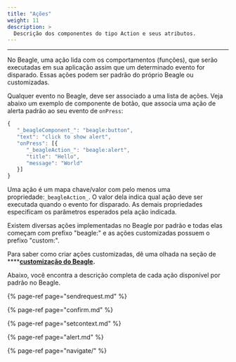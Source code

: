 ```yaml
---
title: "Ações"
weight: 11
description: >
  Descrição dos componentes do tipo Action e seus atributos.
---
```

---
No Beagle, uma ação lida com os comportamentos \(funções\), que serão executadas em sua aplicação assim que um determinado evento for disparado. Essas ações podem ser padrão do próprio Beagle ou customizadas. 

Qualquer evento no Beagle, deve ser associado a uma lista de ações. Veja abaixo um exemplo de componente de botão, que associa uma ação de alerta padrão ao seu evento de `onPress`:

```javascript
{
   "_beagleComponent_": "beagle:button",
   "text": "click to show alert",
   "onPress": [{
      "_beagleAction_": "beagle:alert",
      "title": "Hello",
      "message": "World"
   }]
}
```

Uma ação é um mapa chave/valor com pelo menos uma propriedade:`_beagleAction_`. O valor dela indica qual ação deve ser executada quando o evento for disparado. As demais propriedades especificam os parâmetros esperados pela ação indicada. 

Existem diversas ações implementadas no Beagle por padrão e todas elas começam com prefixo "beagle:" e as ações customizadas possuem o prefixo "custom:". 

Para saber como criar ações customizadas, dê uma olhada na seção de ****[**customização do Beagle**](../../features/criando-sua-acao-customizada.md)**.**

Abaixo, você encontra a descrição completa de cada ação disponível por padrão no Beagle.

{% page-ref page="sendrequest.md" %}

{% page-ref page="confirm.md" %}

{% page-ref page="setcontext.md" %}

{% page-ref page="alert.md" %}

{% page-ref page="navigate/" %}
